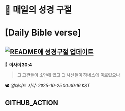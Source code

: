 # 🙏 매일의 성경 구절
# [Daily Bible verse]
## [![README에 성경구절 업데이트](https://github.com/DONGSUKA/first_test/actions/workflows/update-readme-bible.yml/badge.svg)](https://github.com/DONGSUKA/first_test/actions/workflows/update-readme-bible.yml)
<!-- START_BIBLE_VERSE -->
📖 **이사야 30:4**
> 그 고관들이 소안에 있고 그 사신들이 하네스에 이르렀으나

🕊️ _업데이트 시각: 2025-10-25 00:30:16 KST_
  <!-- END_BIBLE_VERSE -->
## GITHUB_ACTION
